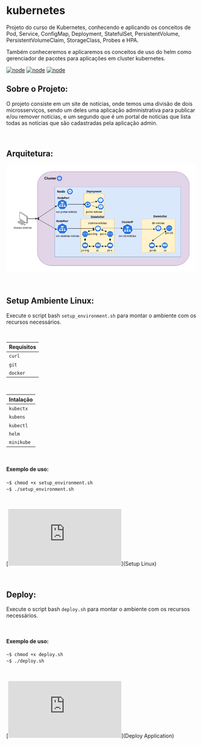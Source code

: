 # kubernetes
Projeto do curso de Kubernetes, conhecendo e aplicando os conceitos de Pod, Service, ConfigMap, Deployment, StatefulSet, PersistentVolume, PersistentVolumeClaim, StorageClass, Probes e HPA.

Também conheceremos e aplicaremos os conceitos de uso do helm como gerenciador de pacotes para aplicações em cluster kubernetes.

[![node](https://img.shields.io/badge/Kubernetes-stable-blue.svg)](https://kubernetes.io)
[![node](https://img.shields.io/badge/Minikube-v1.17.1-blue.svg)](https://minikube.sigs.k8s.io)
[![node](https://img.shields.io/badge/Helm-v3.5.2-blue.svg)](https://helm.sh/)

## Sobre o Projeto:
O projeto consiste em um site de notícias, onde temos uma divisão de dois microsserviços, sendo um deles uma aplicação administrativa para publicar e/ou remover notícias, e um segundo que é um portal de notícias 
que lista todas as notícias que são cadastradas pela aplicação admin.

</br>

## Arquitetura:

[![node](https://github.com/jonathanmdr/kubernetes/blob/master/docs/project_architecture.png)](https://github.com/jonathanmdr/Survival-api/blob/master)

</br>

## Setup Ambiente Linux:

Execute o script bash `setup_environment.sh` para montar o ambiente com os recursos necessários.

</br>

Requisitos |
--|
`curl` |
`git` |
`docker` |

</br>

Intalação |
--|
`kubectx` |
`kubens` |
`kubectl` |
`helm` |
`minikube` |

</br>

#### Exemplo de uso:

```bash
~$ chmod +x setup_environment.sh
~$ ./setup_environment.sh
```

</br>

[![node](https://github.com/jonathanmdr/kubernetes/blob/master/utils/setup_environment.sh)](Setup Linux)

</br>

## Deploy:

Execute o script bash `deploy.sh` para montar o ambiente com os recursos necessários.

</br>

#### Exemplo de uso:

```bash
~$ chmod +x deploy.sh
~$ ./deploy.sh
```

</br>

[![node](https://github.com/jonathanmdr/kubernetes/blob/master/utils/deploy.sh)](Deploy Application)